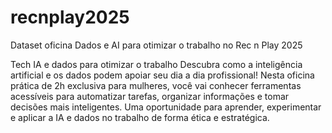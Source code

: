 # recnplay2025
Dataset oficina Dados e AI para otimizar o trabalho no Rec n Play 2025

Tech
IA e dados para otimizar o trabalho
Descubra como a inteligência artificial e os dados podem apoiar seu dia a dia profissional! Nesta oficina prática de 2h exclusiva para mulheres, você vai conhecer ferramentas acessíveis para automatizar tarefas, organizar informações e tomar decisões mais inteligentes. Uma oportunidade para aprender, experimentar e aplicar a IA e dados no trabalho de forma ética e estratégica.
